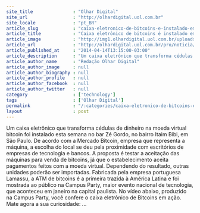 ```yaml
---
site_title               : "Olhar Digital"
site_url                 : "http://olhardigital.uol.com.br"
site_locale              : "pt_BR"
article_slug             : "caixa-eletronico-de-bitcoins-e-instalado-em-bar-paulista"
article_title            : "Caixa eletrônico de bitcoins é instalado em bar paulista"
article_image            : "http://img1.olhardigital.uol.com.br/uploads/acervo_imagens/2014/04/20140414132025_660_420.jpg"
article_url              : "http://olhardigital.uol.com.br/pro/noticia/caixa-eletronico-de-bitcoins-e-instalado-em-bar-paulista/41399"
article_published_at     : "2014-04-14T13:15:00-03:00"
article_description      : "Um caixa eletrônico que transforma cédulas de dinheiro na moeda virtual bitcoin foi instalado esta semana no bar Zé Gordo, no bairro Itaim Bibi, em São Paulo. De acordo com a Mercado Bitcoin, empresa que representa a máquina, a escolha do local se deu pela proximidade com escritórios de empresas de tecnologia e bancos. A proposta é testar a aceitação das máquinas para venda de bitcoins, já que o estabelecimento aceita pagamentos feitos com a moeda virtual. Dependendo do resultado, outras unidades poderão ser importadas. Fabricada pela empresa portuguesa Lamassu, a ATM de bitcoins é a primeira trazida à América Latina e foi mostrada ao público na Campus Party, maior evento nacional de tecnologia, que aconteceu em janeiro na capital paulista. No vídeo abaixo, produzido na Campus Party, você confere o caixa eletrônico de Bitcoins em ação. Mate agora a sua curiosidade: ..."
article_author_name      : "Redação Olhar Digital"
article_author_image     : null
article_author_biography : null
article_author_profile   : null
article_author_facebook  : null
article_author_twitter   : null
category                 : ['technology']
tags                     : ['Olhar Digital']
permalink                : "/:categories/caixa-eletronico-de-bitcoins-e-instalado-em-bar-paulista/"
layout                   : post
---
```


Um caixa eletrônico que transforma cédulas de dinheiro na moeda virtual bitcoin foi instalado esta semana no bar Zé Gordo, no bairro Itaim Bibi, em São Paulo. De acordo com a Mercado Bitcoin, empresa que representa a máquina, a escolha do local se deu pela proximidade com escritórios de empresas de tecnologia e bancos. A proposta é testar a aceitação das máquinas para venda de bitcoins, já que o estabelecimento aceita pagamentos feitos com a moeda virtual. Dependendo do resultado, outras unidades poderão ser importadas. Fabricada pela empresa portuguesa Lamassu, a ATM de bitcoins é a primeira trazida à América Latina e foi mostrada ao público na Campus Party, maior evento nacional de tecnologia, que aconteceu em janeiro na capital paulista. No vídeo abaixo, produzido na Campus Party, você confere o caixa eletrônico de Bitcoins em ação. Mate agora a sua curiosidade: ...
